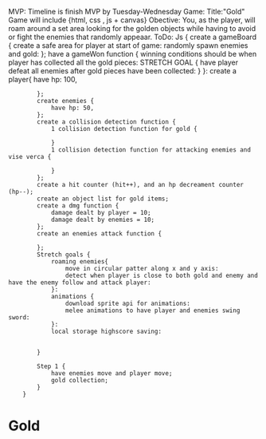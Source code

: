 MVP: Timeline is finish MVP by Tuesday-Wednesday
    Game: Title:"Gold"
        Game will include {html, css , js + canvas}
        Obective: You, as the player, will roam around a set area looking for the golden objects while having to avoid or fight the enemies that randomly appeaar.
        ToDo: Js {
            create a gameBoard {
                create a safe area for player at start of game:
                randomly spawn enemies and gold:
            };
            have a gameWon function {
                winning conditions should be when player has collected all the gold pieces:
                STRETCH GOAL {
                    have player defeat all enemies after gold pieces have been collected:
                }
            }:
            create a player{
                have hp: 100,

            };
            create enemies {
                have hp: 50,
            };
            create a collision detection function {
                1 collision detection function for gold {

                }
                1 collision detection function for attacking enemies and vise verca {

                }
            };
            create a hit counter (hit++), and an hp decreament counter (hp--);
            create an object list for gold items;
            create a dmg function {
                damage dealt by player = 10;
                damage dealt by enemies = 10;
            };
            create an enemies attack function {

            };
            Stretch goals {
                roaming enemies{
                    move in circular patter along x and y axis:
                    detect when player is close to both gold and enemy and have the enemy follow and attack player:
                }:
                animations {
                    download sprite api for animations:
                    melee animations to have player and enemies swing sword:
                }:
                local storage highscore saving:


            }

            Step 1 {
                have enemies move and player move;
                gold collection;
            }
        }


# Gold
